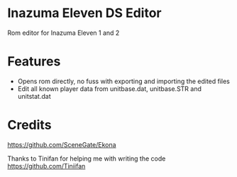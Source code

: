 # Inazuma Eleven DS Editor
Rom editor for Inazuma Eleven 1 and 2

# Features
- Opens rom directly, no fuss with exporting and importing the edited files
- Edit all known player data from unitbase.dat, unitbase.STR and unitstat.dat

# Credits
https://github.com/SceneGate/Ekona

Thanks to Tinifan for helping me with writing the code
https://github.com/Tiniifan
